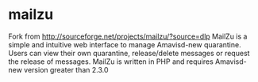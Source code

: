 mailzu
======

Fork from http://sourceforge.net/projects/mailzu/?source=dlp MailZu is a simple and intuitive web interface to manage Amavisd-new quarantine. Users can view their own quarantine, release/delete messages or request the release of messages. MailZu is written in PHP and requires Amavisd-new version greater than 2.3.0 
